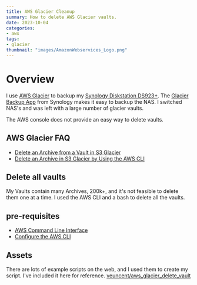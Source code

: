 ```yaml
---
title: AWS Glacier Cleanup
summary: How to delete AWS Glacier vaults.
date: 2023-10-04
categories:
- aws
tags:
- glacier
thumbnail: "images/AmazonWebservices_Logo.png"
---
```


# Overview

I use [AWS Glacier](https://aws.amazon.com/pm/s3-glacier) to backup my [Synology Diskstation DS923+](https://www.synology.com/en-us/products/DS923+). The [Glacier Backup App](https://kb.synology.com/en-nz/DSM/help/GlacierBackup) from Synology makes it easy to backup the NAS. I switched NAS's and was left with a large number of glacier vaults.

The AWS console does not provide an easy way to delete vaults.

## AWS Glacier FAQ
- [Delete an Archive from a Vault in S3 Glacier](https://docs.aws.amazon.com/amazonglacier/latest/dev/getting-started-delete-archive.html)
- [Delete an Archive in S3 Glacier by Using the AWS CLI](https://docs.aws.amazon.com/amazonglacier/latest/dev/getting-started-delete-archive-cli.html) 

## Delete all vaults
My Vaults contain many Archives, 200k+, and it's not feasible to delete them one at a time. I used the AWS CLI and a bash to delete all the vaults.

## pre-requisites
- [AWS Command Line Interface](https://aws.amazon.com/cli)
- [Configure the AWS CLI](https://docs.aws.amazon.com/cli/latest/userguide/cli-chap-configure.html)

## Assets
There are lots of example scripts on the web, and I used them to create my script. I've included it here for reference.
[veuncent/aws_glacier_delete_vault](https://gist.github.com/veuncent/ac21ae8131f24d3971a621fac0d95be5)


